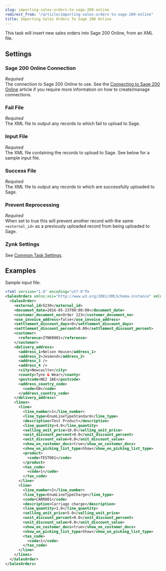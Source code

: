 ```yaml
---
slug: importing-sales-orders-to-sage-200-online
redirect_from: "/article/importing-sales-orders-to-sage-200-online"
title: Importing Sales Orders To Sage 200 Online
---
```

This task will insert new sales orders into Sage 200 Online, from an XML file.

## Settings
### Sage 200 Online Connection
_Required_  
The connection to Sage 200 Online to use. See the [Connecting to Sage 200 Online](connecting-to-sage-200-online) article if you require more information on how to create/manage connections.

### Fail File
_Required_  
 The XML file to output any records to which fail to upload to Sage.

### Input File
_Required_  
The XML file containing the records to upload to Sage. See below for a sample input file.

### Success File
_Required_  
The XML file to output any records to which are successfully uploaded to Sage.

### Prevent Reprocessing
_Required_  
When set to true this will prevent another record with the same `<external_id>` as a previously uploaded record from being uploaded to Sage.

### Zynk Settings
See [Common Task Settings](common-task-settings).

## Examples
Sample input file:
```xml
<?xml version="1.0" encoding="utf-8"?>
<SalesOrders xmlns:xsi="http://www.w3.org/2001/XMLSchema-instance" xmlns:xsd="http://www.w3.org/2001/XMLSchema">
  <SalesOrder>
    <external_id>5230</external_id>
    <document_date>2016-05-23T00:00:00</document_date>
    <customer_document_no>Order 123</customer_document_no>
    <use_invoice_address>false</use_invoice_address>
    <settlement_discount_days>0</settlement_discount_days>
    <settlement_discount_percent>0.00</settlement_discount_percent>
    <customer>
      <reference>ZYNK0001</reference>
    </customer>
    <delivery_address>
      <address_1>Nelson House</address_1>
      <address_2>Jesmond</address_2>
      <address_3 />
      <address_4 />
      <city>Newcaslte</city>
      <county>Tyne & Wear</county>
      <postcode>NE2 3AE</postcode>
      <address_country_code>
        <code>GB</code>
      </address_country_code>
    </delivery_address>
    <lines>
      <line>
        <line_number>1</line_number>
        <line_type>EnumLineTypeStandard</line_type>
        <description>Test Product</description>
        <line_quantity>4.0</line_quantity>
        <selling_unit_price>10.0</selling_unit_price>
        <unit_discount_percent>0.0</unit_discount_percent>
        <unit_discount_value>0.0</unit_discount_value>
        <show_on_customer_docs>true</show_on_customer_docs>
        <show_on_picking_list_type>Show</show_on_picking_list_type>
        <product>
          <code>TEST001</code>
        </product>
        <tax_code>
          <code>1</code>
        </tax_code>
      </line>
      <line>
        <line_number>2</line_number>
        <line_type>EnumLineTypeCharge</line_type>
        <code>CARR001</code>
        <description>Carriage charge</description>
        <line_quantity>1.0</line_quantity>
        <selling_unit_price>5.0</selling_unit_price>
        <unit_discount_percent>0.0</unit_discount_percent>
        <unit_discount_value>0.0</unit_discount_value>
        <show_on_customer_docs>true</show_on_customer_docs>
        <show_on_picking_list_type>Show</show_on_picking_list_type>
        <tax_code>
          <code>1</code>
        </tax_code>
      </line>
    </lines>
  </SalesOrder>
</SalesOrders>
```

